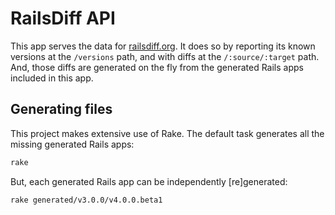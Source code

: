 # RailsDiff API

This app serves the data for [railsdiff.org](http://railsdiff.org). It
does so by reporting its known versions at the `/versions` path, and
with diffs at the `/:source/:target` path. And, those diffs are
generated on the fly from the generated Rails apps included in this app.

## Generating files

This project makes extensive use of Rake. The default task generates all
the missing generated Rails apps:

```sh
rake
```

But, each generated Rails app can be independently [re]generated:

```sh
rake generated/v3.0.0/v4.0.0.beta1
```
